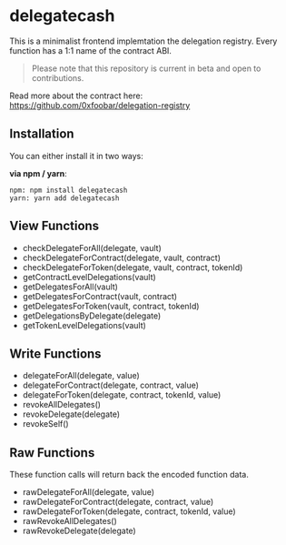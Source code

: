 # delegatecash

This is a minimalist frontend implemtation the delegation registry. Every function has a 1:1 name of the contract ABI.

> Please note that this repository is current in beta and open to contributions.

Read more about the contract here: https://github.com/0xfoobar/delegation-registry

## Installation

You can either install it in two ways:

**via npm / yarn**:

```
npm: npm install delegatecash
yarn: yarn add delegatecash
```

## View Functions

- checkDelegateForAll(delegate, vault)
- checkDelegateForContract(delegate, vault, contract)
- checkDelegateForToken(delegate, vault, contract, tokenId)
- getContractLevelDelegations(vault)
- getDelegatesForAll(vault)
- getDelegatesForContract(vault, contract)
- getDelegatesForToken(vault, contract, tokenId)
- getDelegationsByDelegate(delegate)
- getTokenLevelDelegations(vault)

## Write Functions

- delegateForAll(delegate, value)
- delegateForContract(delegate, contract, value)
- delegateForToken(delegate, contract, tokenId, value)
- revokeAllDelegates()
- revokeDelegate(delegate)
- revokeSelf()

## Raw Functions

These function calls will return back the encoded function data.

- rawDelegateForAll(delegate, value)
- rawDelegateForContract(delegate, contract, value)
- rawDelegateForToken(delegate, contract, tokenId, value)
- rawRevokeAllDelegates()
- rawRevokeDelegate(delegate)
